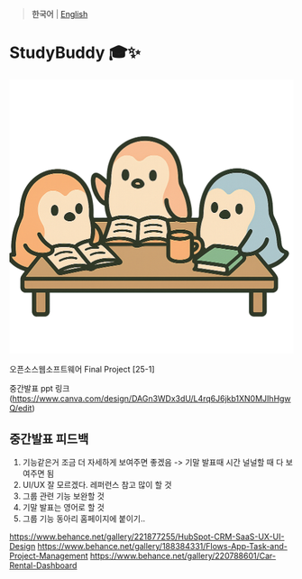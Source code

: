>**한국어** | [English](README.en.md)

# StudyBuddy 🎓✨
![웹 아이콘](client/src/assets/logoHome.png)

오픈소스웹소프트웨어 Final Project [25-1]

중간발표 ppt 링크
(https://www.canva.com/design/DAGn3WDx3dU/L4rq6J6jkb1XN0MJIhHgwQ/edit)

## 중간발표 피드백

1. 기능같은거 조금 더 자세하게 보여주면 좋겠음 -> 기말 발표때 시간 널널할 때 다 보여주면 됨
2. UI/UX 잘 모르겠다. 레퍼런스 참고 많이 할 것
3. 그룹 관련 기능 보완할 것
4. 기말 발표는 영어로 할 것
5. 그룹 기능 동아리 홈페이지에 붙이기..

https://www.behance.net/gallery/221877255/HubSpot-CRM-SaaS-UX-UI-Design
https://www.behance.net/gallery/188384331/Flows-App-Task-and-Project-Management
https://www.behance.net/gallery/220788601/Car-Rental-Dashboard